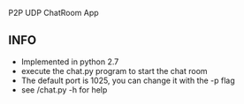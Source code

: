 P2P UDP ChatRoom App

## INFO
* Implemented in python 2.7
* execute the chat.py program to start the chat room
* The default port is 1025, you can change it with the -p flag
* see /chat.py -h for help

